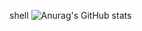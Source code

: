 
shell
![Anurag's GitHub stats](https://github-readme-stats.vercel.app/api?username=사용자ID&show_icons=true&theme=radical)

 

